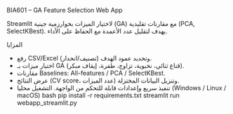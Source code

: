  BIA601 – GA Feature Selection Web App

Streamlit لاختيار الميزات بخوارزمية جينية (GA) مع مقارنات تقليدية (PCA, SelectKBest). يهدف لتقليل عدد الأعمدة مع الحفاظ على الأداء.

المزايا
- رفع CSV/Excel وتحديد عمود الهدف (تصنيف/انحدار).
- اختيار ميزات بـ GA (قناع ثنائي، نخبوية، تزاوج، طفرة، إيقاف مبكر).
- مقارنات Baselines: All-features / PCA / SelectKBest.
- عرض النتائج (CV score، عدد الميزات) وتنزيل البيانات المختزلة.
- تنفيذ سريع وإعدادات قابلة للتحكم من الواجهة.
 التشغيل محليا (Windows / Linux / macOS)
bash
pip install -r requirements.txt
streamlit run webapp_streamlit.py
